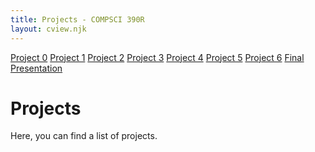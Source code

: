 ```yaml
---
title: Projects - COMPSCI 390R
layout: cview.njk
---
```


<div class="container">
    <div class="sidebar">
        <a class="opt_button" type="projects" id="00" href="#">Project 0</a>
        <a class="opt_button" type="projects" id="01" href="#">Project 1</a>
        <a class="opt_button" type="projects" id="02" href="#">Project 2</a>
        <a class="opt_button" type="projects" id="03" href="#">Project 3</a>
        <a class="opt_button" type="projects" id="04" href="#">Project 4</a>
        <a class="opt_button" type="projects" id="05" href="#">Project 5</a>
        <a class="opt_button" type="projects" id="06" href="#">Project 6</a>
        <a class="opt_button" type="projects" id="07" href="#">Final Presentation</a>
    </div>
    <div class="content">
        <h1>Projects</h1>
        <p>Here, you can find a list of projects.</p>
    </div>
</div>
